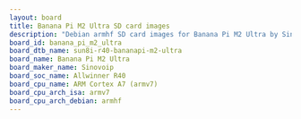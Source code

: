 ```yaml
---
layout: board
title: Banana Pi M2 Ultra SD card images
description: "Debian armhf SD card images for Banana Pi M2 Ultra by Sinovoip, SoC: Allwinner R40, CPU ISA: armv7"
board_id: banana_pi_m2_ultra
board_dtb_name: sun8i-r40-bananapi-m2-ultra
board_name: Banana Pi M2 Ultra
board_maker_name: Sinovoip
board_soc_name: Allwinner R40
board_cpu_name: ARM Cortex A7 (armv7)
board_cpu_arch_isa: armv7
board_cpu_arch_debian: armhf
---
```

